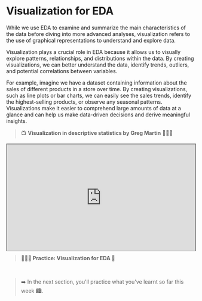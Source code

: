 # Visualization for EDA
While we use EDA to examine and summarize the main characteristics of the data before diving into more advanced analyses, visualization refers to the use of graphical representations to understand and explore data. 

Visualization plays a crucial role in EDA because it allows us to visually explore patterns, relationships, and distributions within the data. By creating visualizations, we can better understand the data, identify trends, outliers, and potential correlations between variables.

For example, imagine we have a dataset containing information about the sales of different products in a store over time. By creating visualizations, such as line plots or bar charts, we can easily see the sales trends, identify the highest-selling products, or observe any seasonal patterns. Visualizations make it easier to comprehend large amounts of data at a glance and can help us make data-driven decisions and derive meaningful insights.

> 📺 **Visualization in descriptive statistics by Greg Martin** 👨🏾‍💻

<div style="position: relative; padding-bottom: 56.25%; height: 0;"><iframe src="https://www.youtube.com/embed/txNvZ3Zndak" title="Correlation" frameborder="0" allow="accelerometer; autoplay; clipboard-write; encrypted-media; gyroscope; picture-in-picture" allowfullscreen style="position: absolute; top: 0; left: 0; width: 100%; height: 100%; border: 2px solid grey;"></iframe></div>

> **👩🏾‍🎨 Practice: Visualization for EDA 🎯**


<br>

> ➡️ In the next section, you'll practice what you've learnt so far this week 🏙️.

